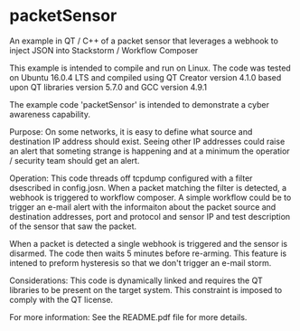 # packetSensor
An example in QT / C++ of a packet sensor that leverages a webhook to inject JSON into Stackstorm / Workflow Composer

This example is intended to compile and run on Linux. The code was tested on Ubuntu 16.0.4 LTS and compiled using QT Creator version 4.1.0 based upon QT libraries version 5.7.0 and GCC version 4.9.1

The example code 'packetSensor' is intended to demonstrate a cyber awareness capability. 

Purpose:
On some networks, it is easy to define what source and destination IP address should exist. Seeing other IP addresses could raise an alert that someting strange is happening and at a minimum the operatior / security team should get an alert. 

Operation:
This code threads off tcpdump configured with a filter dsescribed in config.josn. When a packet matching the filter is detected, a webhook is triggered to workflow composer. A simple workflow could be to trigger an e-mail alert with the informaiton about the packet source and destination addresses, port and protocol and sensor IP and test description of the sensor that saw the packet. 

When a packet is detected a single webhook is triggered and the sensor is disarmed. The code then waits 5 minutes before re-arming. This feature is intened to preform hysteresis so that we don't trigger an e-mail storm.

Considerations:
This code is dynamically linked and requires the QT libraries to be present on the target system. This constraint is imposed to comply with the QT license. 

For more information:
See the README.pdf file for more details.
